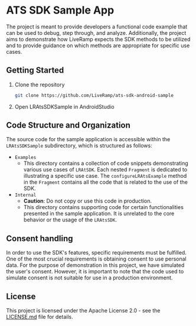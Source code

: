 # ATS SDK Sample App

The project is meant to provide developers a functional code example that can be used to debug, step through, and analyze. Additionally, the project aims to demonstrate how LiveRamp expects the SDK methods to be utilized and to provide guidance on which methods are appropriate for specific use cases. 

## Getting Started

1. Clone the repository
    ```bash
    git clone https://github.com/LiveRamp/ats-sdk-android-sample
    ```
2. Open LRAtsSDKSample in AndroidStudio

## Code Structure and Organization

The source code for the sample application is accessible within the `LRAtsSDKSample` subdirectory, which is structured as follows:

* `Examples`
    * This directory contains a collection of code snippets demonstrating various use cases of `LRAtSDK`. Each nested `Fragment` is dedicated to illustrating a specific use case. The `configureLRAtsExample` method in the `Fragment` contains all the code that is related to the use of the SDK.
* `Internal`
    * **Caution**: Do not copy or use this code in production.
    * This directory contains supporting code for certain functionalities presented in the sample application. It is unrelated to the core behavior or the usage of the `LRAtsSDK`.

## Consent handling

In order to use the SDK's features, specific requirements must be fulfilled. One of the most crucial requirements is obtaining consent to use personal data. For the purpose of demonstration in this project, we have simulated the user's consent. However, it is important to note that the code used to simulate consent is not suitable for use in a production environment.

## License
This project is licensed under the Apache License 2.0 - see the [LICENSE.md](LICENSE.md) file for details.
